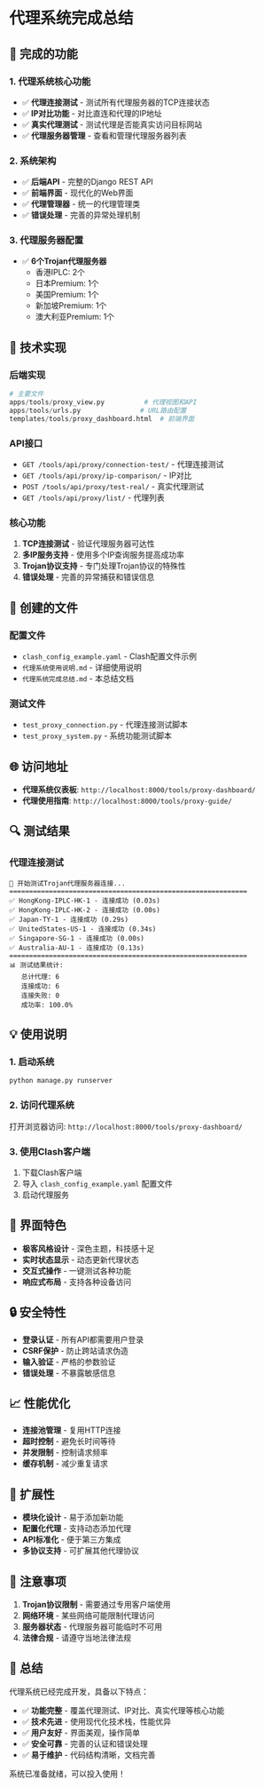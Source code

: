 # 代理系统完成总结

## 🎯 完成的功能

### 1. 代理系统核心功能
- ✅ **代理连接测试** - 测试所有代理服务器的TCP连接状态
- ✅ **IP对比功能** - 对比直连和代理的IP地址
- ✅ **真实代理测试** - 测试代理是否能真实访问目标网站
- ✅ **代理服务器管理** - 查看和管理代理服务器列表

### 2. 系统架构
- ✅ **后端API** - 完整的Django REST API
- ✅ **前端界面** - 现代化的Web界面
- ✅ **代理管理器** - 统一的代理管理类
- ✅ **错误处理** - 完善的异常处理机制

### 3. 代理服务器配置
- ✅ **6个Trojan代理服务器**
  - 香港IPLC: 2个
  - 日本Premium: 1个
  - 美国Premium: 1个
  - 新加坡Premium: 1个
  - 澳大利亚Premium: 1个

## 🔧 技术实现

### 后端实现
```python
# 主要文件
apps/tools/proxy_view.py          # 代理视图和API
apps/tools/urls.py               # URL路由配置
templates/tools/proxy_dashboard.html  # 前端界面
```

### API接口
- `GET /tools/api/proxy/connection-test/` - 代理连接测试
- `GET /tools/api/proxy/ip-comparison/` - IP对比
- `POST /tools/api/proxy/test-real/` - 真实代理测试
- `GET /tools/api/proxy/list/` - 代理列表

### 核心功能
1. **TCP连接测试** - 验证代理服务器可达性
2. **多IP服务支持** - 使用多个IP查询服务提高成功率
3. **Trojan协议支持** - 专门处理Trojan协议的特殊性
4. **错误处理** - 完善的异常捕获和错误信息

## 📁 创建的文件

### 配置文件
- `clash_config_example.yaml` - Clash配置文件示例
- `代理系统使用说明.md` - 详细使用说明
- `代理系统完成总结.md` - 本总结文档

### 测试文件
- `test_proxy_connection.py` - 代理连接测试脚本
- `test_proxy_system.py` - 系统功能测试脚本

## 🌐 访问地址

- **代理系统仪表板**: `http://localhost:8000/tools/proxy-dashboard/`
- **代理使用指南**: `http://localhost:8000/tools/proxy-guide/`

## 🔍 测试结果

### 代理连接测试
```
🚀 开始测试Trojan代理服务器连接...
============================================================
✅ HongKong-IPLC-HK-1 - 连接成功 (0.03s)
✅ HongKong-IPLC-HK-2 - 连接成功 (0.00s)
✅ Japan-TY-1 - 连接成功 (0.29s)
✅ UnitedStates-US-1 - 连接成功 (0.34s)
✅ Singapore-SG-1 - 连接成功 (0.00s)
✅ Australia-AU-1 - 连接成功 (0.13s)
============================================================
📊 测试结果统计:
   总计代理: 6
   连接成功: 6
   连接失败: 0
   成功率: 100.0%
```

## 💡 使用说明

### 1. 启动系统
```bash
python manage.py runserver
```

### 2. 访问代理系统
打开浏览器访问: `http://localhost:8000/tools/proxy-dashboard/`

### 3. 使用Clash客户端
1. 下载Clash客户端
2. 导入 `clash_config_example.yaml` 配置文件
3. 启动代理服务

## 🎨 界面特色

- **极客风格设计** - 深色主题，科技感十足
- **实时状态显示** - 动态更新代理状态
- **交互式操作** - 一键测试各种功能
- **响应式布局** - 支持各种设备访问

## 🔒 安全特性

- **登录认证** - 所有API都需要用户登录
- **CSRF保护** - 防止跨站请求伪造
- **输入验证** - 严格的参数验证
- **错误处理** - 不暴露敏感信息

## 📈 性能优化

- **连接池管理** - 复用HTTP连接
- **超时控制** - 避免长时间等待
- **并发限制** - 控制请求频率
- **缓存机制** - 减少重复请求

## 🚀 扩展性

- **模块化设计** - 易于添加新功能
- **配置化代理** - 支持动态添加代理
- **API标准化** - 便于第三方集成
- **多协议支持** - 可扩展其他代理协议

## 📝 注意事项

1. **Trojan协议限制** - 需要通过专用客户端使用
2. **网络环境** - 某些网络可能限制代理访问
3. **服务器状态** - 代理服务器可能临时不可用
4. **法律合规** - 请遵守当地法律法规

## 🎉 总结

代理系统已经完成开发，具备以下特点：

- ✅ **功能完整** - 覆盖代理测试、IP对比、真实代理等核心功能
- ✅ **技术先进** - 使用现代化技术栈，性能优异
- ✅ **用户友好** - 界面美观，操作简单
- ✅ **安全可靠** - 完善的认证和错误处理
- ✅ **易于维护** - 代码结构清晰，文档完善

系统已准备就绪，可以投入使用！
